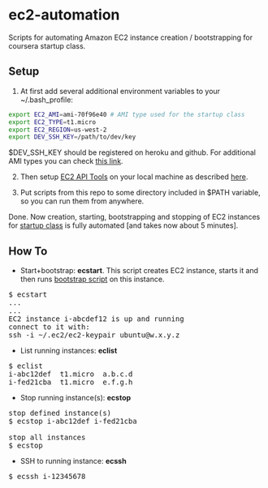 ec2-automation
==============

Scripts for automating Amazon EC2 instance creation / bootstrapping for coursera startup class.

Setup
-----

1. At first add several additional environment variables to your ~/.bash_profile:
```sh
export EC2_AMI=ami-70f96e40 # AMI type used for the startup class
export EC2_TYPE=t1.micro
export EC2_REGION=us-west-2
export DEV_SSH_KEY=/path/to/dev/key
```
$DEV_SSH_KEY should be registered on heroku and github.
For additional AMI types you can check [this link](http://cloud-images.ubuntu.com/releases/precise/release-20130411.1/).

2. Then setup [EC2 API Tools](http://aws.amazon.com/developertools/351) on your local machine as described 
[here](http://www.robertsosinski.com/2008/01/26/starting-amazon-ec2-with-mac-os-x/).

3. Put scripts from this repo to some directory included in $PATH variable, so you can run them from anywhere.

Done. Now creation, starting, bootstrapping and stopping of EC2 instances for [startup class](https://class.coursera.org/startup-001/)
is fully automated [and takes now about 5 minutes].

How To
------
* Start+bootstrap: **ecstart**.
This script creates EC2 instance, starts it and then runs [bootstrap script](https://github.com/mvkvl/startup/blob/master/bootstrap.sh)
 on this instance.

<pre>
$ ecstart
...
...
EC2 instance i-abcdef12 is up and running
connect to it with:
ssh -i ~/.ec2/ec2-keypair ubuntu@w.x.y.z
</pre>

* List running instances: **eclist**

<pre>
$ eclist
i-abc12def  t1.micro  a.b.c.d
i-fed21cba  t1.micro  e.f.g.h
</pre>

* Stop running instance(s): **ecstop**

<pre>
stop defined instance(s)
$ ecstop i-abc12def i-fed21cba

stop all instances
$ ecstop
</pre>

* SSH to running instance: **ecssh**

<pre>
$ ecssh i-12345678
</pre>
